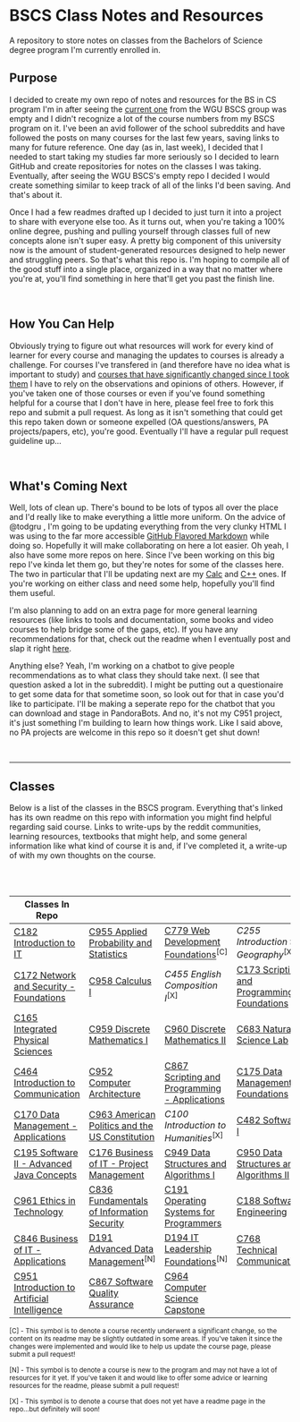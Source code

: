 # BSCS Class Notes and Resources
A repository to store notes on classes from the Bachelors of Science degree program I'm currently enrolled in.

## Purpose
I decided to create my own repo of notes and resources for the BS in CS program I'm in after seeing the [current one](https://github.com/WGU-BSCS/bscs-classes) from the WGU BSCS group was empty and I didn't recognize a lot of the course numbers from my BSCS program on it. I've been an avid follower of the school subreddits and have followed the posts on many courses for the last few years, saving links to many for future reference. One day (as in, last week), I decided that I needed to start taking my studies far more seriously so I decided to learn GitHub and create repositories for notes on the classes I was taking. Eventually, after seeing the WGU BSCS's empty repo I decided I would create something similar to keep track of all of the links I'd been saving. And that's about it. 

Once I had a few readmes drafted up I decided to just turn it into a project to share with everyone else too. As it turns out, when you're taking a 100% online degree, pushing and pulling yourself through classes full of new concepts alone isn't super easy. A pretty big component of this university now is the amount of student-generated resources designed to help newer and struggling peers. So that's what this repo is. I'm hoping to compile all of the good stuff into a single place, organized in a way that no matter where you're at, you'll find something in here that'll get you past the finish line.

<br />

## How You Can Help
Obviously trying to figure out what resources will work for every kind of learner for every course and managing the updates to courses is already a challenge. For courses I've transfered in (and therefore have no idea what is important to study) and [courses that have significantly changed since I took them](C779.md) I have to rely on the observations and opinions of others. However, if you've taken one of those courses or even if you've found something helpful for a course that I don't have in here, please feel free to fork this repo and submit a pull request. As long as it isn't something that could get this repo taken down or someone expelled (OA questions/answers, PA projects/papers, etc), you're good. Eventually I'll have a regular pull request guideline up...

<br />

## What's Coming Next
Well, lots of clean up. There's bound to be lots of typos all over the place and I'd really like to make everything a little more uniform. On the advice of @todgru , I'm going to be updating everything from the very clunky HTML I was using to the far more accessible [GitHub Flavored Markdown](https://github.github.com/gfm/) while doing so. Hopefully it will make collaborating on here a lot easier. Oh yeah, I also have some more repos on here. Since I've been working on this big repo I've kinda let them go, but they're notes for some of the classes here. The two in particular that I'll be updating next are my [Calc](C958.md) and [C++](C867.md) ones. If you're working on either class and need some help, hopefully you'll find them useful.

I'm also planning to add on an extra page for more general learning resources (like links to tools and documentation, some books and video courses to help bridge some of the gaps, etc). If you have any recommendations for that, check out the readme when I eventually post and slap it right [here](https://github.com/Krautpaddy/myBSCS-Classes-Notes).

Anything else? Yeah, I'm working on a chatbot to give people recommendations as to what class they should take next. (I see that question asked a lot in the subreddit). I might be putting out a questionaire to get some data for that sometime soon, so look out for that in case you'd like to participate. I'll be making a seperate repo for the chatbot that you can download and stage in PandoraBots. And no, it's not my C951 project, it's just something I'm building to learn how things work. Like I said above, no PA projects are welcome in this repo so it doesn't get shut down!

<br />


---


## Classes
Below is a list of the classes in the BSCS program. Everything that's linked has its own readme on this repo with information you might find helpful regarding said course. Links to write-ups by the reddit communities, learning resources, textbooks that might help, and some general information like what kind of course it is and, if I've completed it, a write-up of with my own thoughts on the course.

<br />


  <br />
 
 | Classes In Repo |                 |                 |                 |
 | --------------- | --------------- | --------------- | --------------- |
 | [C182 Introduction to IT](C182.md) | [C955 Applied Probability and Statistics](C955.md) | [C779 Web Development Foundations](C779.md)<sup>[C]</sup> | *C255 Introduction to Geography*<sup>[X]</sup> |
 | [C172 Network and Security - Foundations](C172.md) | [C958 Calculus I](C958.md) | *C455 English Composition I*<sup>[X]</sup> | [C173 Scripting and Programming - Foundations](C173.md) |
 | [C165 Integrated Physical Sciences](C165.md) | [C959 Discrete Mathematics I](C959.md) | [C960 Discrete Mathematics II](C960.md) | [C683 Natural Science Lab](C683.md) |
 | [C464 Introduction to Communication](C464.md) | [C952 Computer Architecture](C952.md) | [C867 Scripting and Programming - Applications](C867.md) | [C175 Data Management - Foundations](C175.md) |
 | [C170 Data Management - Applications](C170.md) | [C963 American Politics and the US Constitution](C963.md) | *C100 Introduction to Humanities*<sup>[X]</sup> | [C482 Software I](C482.md) |
 | [C195 Software II - Advanced Java Concepts](C195.md) | [C176 Business of IT - Project Management](C176.md) | [C949 Data Structures and Algorithms I](C949.md) | [C950 Data Structures and Algorithms II](C950.md) |
 | [C961 Ethics in Technology](C961.md) | [C836 Fundamentals of Information Security](C836.md) | [C191 Operating Systems for Programmers](C191.md) | [C188 Software Engineering](C188.md) |
 | [C846 Business of IT - Applications](C846.md) | [D191 Advanced Data Management](D191.md)<sup>[N]</sup> | [D194 IT Leadership Foundations](D194.md)<sup>[N]</sup> | [C768 Technical Communication](C768.md) |
 | [C951 Introduction to Artificial Intelligence](C951.md) | [C867 Software Quality Assurance](C867.md) | [C964 Computer Science Capstone](C964.md) |
 

<sub>[C] - This symbol is to denote a course recently underwent a significant change, so the content on its readme may be slightly outdated in some areas. If you've taken it since the changes were implemented and would like to help us update the course page, please submit a pull request!</sub>

<sub>[N] - This symbol is to denote a course is new to the program and may not have a lot of resources for it yet. If you've taken it and would like to offer some advice or learning resources for the readme, please submit a pull request!</sub>

<sub>[X] - This symbol is to denote a course that does not yet have a readme page in the repo...but definitely will soon!</sub>
